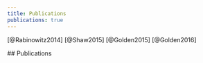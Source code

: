 ```yaml
---
title: Publications
publications: true
---
```


<!-- note: MUST leave blank lines after paragraphs -->

<span class="hide">[@Rabinowitz2014]</span>
<span class="hide">[@Shaw2015]</span>
<span class="hide">[@Golden2015]</span>
<span class="hide">[@Golden2016]</span>

<section>
## Publications
</section>

<div class="references">
</div>

